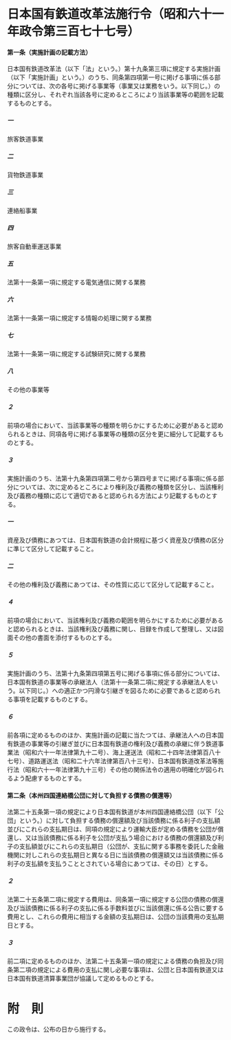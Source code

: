 # 日本国有鉄道改革法施行令（昭和六十一年政令第三百七十七号）
#### 第一条（実施計画の記載方法）
日本国有鉄道改革法（以下「法」という。）第十九条第三項に規定する実施計画（以下「実施計画」という。）のうち、同条第四項第一号に掲げる事項に係る部分については、次の各号に掲げる事業等（事業又は業務をいう。以下同じ。）の種類に区分し、それぞれ当該各号に定めるところにより当該事業等の範囲を記載するものとする。
##### 一
旅客鉄道事業
##### 二
貨物鉄道事業
##### 三
連絡船事業
##### 四
旅客自動車運送事業
##### 五
法第十一条第一項に規定する電気通信に関する業務
##### 六
法第十一条第一項に規定する情報の処理に関する業務
##### 七
法第十一条第一項に規定する試験研究に関する業務
##### 八
その他の事業等
##### ２
前項の場合において、当該事業等の種類を明らかにするために必要があると認められるときは、同項各号に掲げる事業等の種類の区分を更に細分して記載するものとする。
##### ３
実施計画のうち、法第十九条第四項第二号から第四号までに掲げる事項に係る部分については、次に定めるところにより権利及び義務の種類を区分し、当該権利及び義務の種類に応じて適切であると認められる方法により記載するものとする。
##### 一
資産及び債務にあつては、日本国有鉄道の会計規程に基づく資産及び債務の区分に準じて区分して記載すること。
##### 二
その他の権利及び義務にあつては、その性質に応じて区分して記載すること。
##### ４
前項の場合において、当該権利及び義務の範囲を明らかにするために必要があると認められるときは、当該権利及び義務に関し、目録を作成して整理し、又は図面その他の書面を添付するものとする。
##### ５
実施計画のうち、法第十九条第四項第五号に掲げる事項に係る部分については、日本国有鉄道の事業等の承継法人（法第十一条第二項に規定する承継法人をいう。以下同じ。）への適正かつ円滑な引継ぎを図るために必要であると認められる事項を記載するものとする。
##### ６
前各項に定めるもののほか、実施計画の記載に当たつては、承継法人への日本国有鉄道の事業等の引継ぎ並びに日本国有鉄道の権利及び義務の承継に伴う鉄道事業法（昭和六十一年法律第九十二号）、海上運送法（昭和二十四年法律第百八十七号）、道路運送法（昭和二十六年法律第百八十三号）、日本国有鉄道改革法等施行法（昭和六十一年法律第九十三号）その他の関係法令の適用の明確化が図られるよう配慮するものとする。
#### 第二条（本州四国連絡橋公団に対して負担する債務の償還等）
法第二十五条第一項の規定により日本国有鉄道が本州四国連絡橋公団（以下「公団」という。）に対して負担する債務の償還額及び当該債務に係る利子の支払額並びにこれらの支払期日は、同項の規定により運輸大臣が定める債務を公団が償還し、又は当該債務に係る利子を公団が支払う場合における債務の償還額及び利子の支払額並びにこれらの支払期日（公団が、支払に関する事務を委託した金融機関に対しこれらの支払期日と異なる日に当該債務の償還額又は当該債務に係る利子の支払額を支払うこととされている場合にあつては、その日）とする。
##### ２
法第二十五条第二項に規定する費用は、同条第一項に規定する公団の債務の償還及び当該債務に係る利子の支払に係る手数料並びに当該償還に係る公告に要する費用とし、これらの費用に相当する金額の支払期日は、公団の当該費用の支払期日とする。
##### ３
前二項に定めるもののほか、法第二十五条第一項の規定による債務の負担及び同条第二項の規定による費用の支払に関し必要な事項は、公団と日本国有鉄道又は日本国有鉄道清算事業団が協議して定めるものとする。
# 附　則
この政令は、公布の日から施行する。
